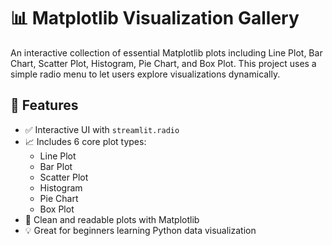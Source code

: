 # 📊 Matplotlib Visualization Gallery

An interactive collection of essential Matplotlib plots including Line Plot, Bar Chart, Scatter Plot, Histogram, Pie Chart, and Box Plot. This project uses a simple radio menu to let users explore visualizations dynamically.

## 🧩 Features

- ✅ Interactive UI with `streamlit.radio`
- 📈 Includes 6 core plot types:
  - Line Plot
  - Bar Plot
  - Scatter Plot
  - Histogram
  - Pie Chart
  - Box Plot
- 🎨 Clean and readable plots with Matplotlib
- 💡 Great for beginners learning Python data visualization
